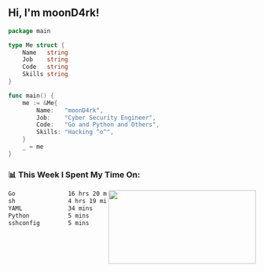<h2> Hi, I'm moonD4rk!</h2>

```go
package main

type Me struct {
	Name   string
	Job    string
	Code   string
	Skills string
}

func main() {
	me := &Me{
		Name:   "moonD4rk",
		Job:    "Cyber Security Engineer",
		Code:   "Go and Python and Others",
		Skills: "Hacking ^o^",
	}
	_ = me
}
```

<h3>📊 This Week I Spent My Time On:</h3>
<img align='right' src="https://github-readme-stats.vercel.app/api?username=moond4rk&show_icons=true&theme=radical", width="300" height="150">

<!--START_SECTION:waka-->

```txt
Go               16 hrs 20 mins  ██████████████████▓░░░░░░   75.06 %
sh               4 hrs 19 mins   █████░░░░░░░░░░░░░░░░░░░░   19.87 %
YAML             34 mins         ▓░░░░░░░░░░░░░░░░░░░░░░░░   02.68 %
Python           5 mins          ░░░░░░░░░░░░░░░░░░░░░░░░░   00.45 %
sshconfig        5 mins          ░░░░░░░░░░░░░░░░░░░░░░░░░   00.43 %
```

<!--END_SECTION:waka-->

